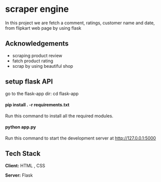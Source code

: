 # scraper engine
In this project we are fetch a comment, ratings, customer name and date, from flipkart web page by using flask 

## Acknowledgements

 - scraping product review 
 - fatch product rating
 - scrap by using beautiful shop


## setup flask API

go to the flask-app dir: cd flask-app

#### pip install . -r requirements.txt

Run this command to install all the required modules.

#### python app.py

Run this command to start the development server at http://127.0.0.1:5000

## Tech Stack

**Client:** HTML , CSS

**Server:** Flask

